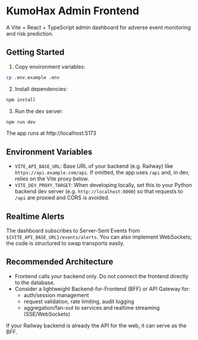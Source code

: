 # KumoHax Admin Frontend

A Vite + React + TypeScript admin dashboard for adverse event monitoring and risk prediction.

## Getting Started

1. Copy environment variables:

```bash
cp .env.example .env
```

2. Install dependencies:

```bash
npm install
```

3. Run the dev server:

```bash
npm run dev
```

The app runs at http://localhost:5173

## Environment Variables

- `VITE_API_BASE_URL`: Base URL of your backend (e.g. Railway) like `https://api.example.com/api`. If omitted, the app uses `/api` and, in dev, relies on the Vite proxy below.
- `VITE_DEV_PROXY_TARGET`: When developing locally, set this to your Python backend dev server (e.g. `http://localhost:8000`) so that requests to `/api` are proxied and CORS is avoided.

## Realtime Alerts

The dashboard subscribes to Server-Sent Events from `${VITE_API_BASE_URL}/events/alerts`. You can also implement WebSockets; the code is structured to swap transports easily.

## Recommended Architecture

- Frontend calls your backend only. Do not connect the frontend directly to the database.
- Consider a lightweight Backend-for-Frontend (BFF) or API Gateway for:
  - auth/session management
  - request validation, rate limiting, audit logging
  - aggregation/fan-out to services and realtime streaming (SSE/WebSockets)

If your Railway backend is already the API for the web, it can serve as the BFF. 
